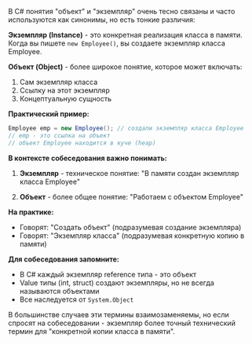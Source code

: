 В C# понятия "объект" и "экземпляр" очень тесно связаны и часто используются как синонимы, но есть тонкие различия:

**Экземпляр (Instance)** - это конкретная реализация класса в памяти. Когда вы пишете `new Employee()`, вы создаете экземпляр класса Employee.

**Объект (Object)** - более широкое понятие, которое может включать:

1. Сам экземпляр класса
2. Ссылку на этот экземпляр
3. Концептуальную сущность

**Практический пример:**

```cs
Employee emp = new Employee(); // создали экземпляр класса Employee
// emp - это ссылка на объект
// объект Employee находится в куче (heap)
```

**В контексте собеседования важно понимать:**

1. **Экземпляр** - техническое понятие: "В памяти создан экземпляр класса Employee"
    
2. **Объект** - более общее понятие: "Работаем с объектом Employee"
    

**На практике:**

- Говорят: "Создать объект" (подразумевая создание экземпляра)
- Говорят: "Экземпляр класса" (подразумевая конкретную копию в памяти)

**Для собеседования запомните:**

- В C# каждый экземпляр reference типа - это объект
- Value типы (int, struct) создают экземпляры, но не всегда называются объектами
- Все наследуется от `System.Object`

В большинстве случаев эти термины взаимозаменяемы, но если спросят на собеседовании - экземпляр более точный технический термин для "конкретной копии класса в памяти".